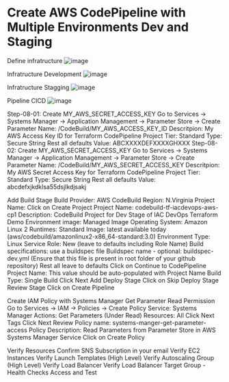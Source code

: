# Create AWS CodePipeline with Multiple Environments Dev and Staging
Define infratructure
![image](https://github.com/gautrucdethuong/IaC-devops-codepipeline-terraform/assets/57904796/71ce21ee-e7ef-493e-8df2-01f8dbebf2dd)

Infratructure Development
![image](https://github.com/gautrucdethuong/IaC-devops-codepipeline-terraform/assets/57904796/26bfb5a0-7269-44e6-944a-20c91af85fdc)

Infratructure Stagging
![image](https://github.com/gautrucdethuong/IaC-devops-codepipeline-terraform/assets/57904796/0ad1d3cb-8944-4a09-b10c-949359191327)

Pipeline CICD
![image](https://github.com/gautrucdethuong/IaC-devops-codepipeline-terraform/assets/57904796/fcc164e0-44a2-4cb2-b68f-0866dedc785d)


Step-08-01: Create MY_AWS_SECRET_ACCESS_KEY
Go to Services -> Systems Manager -> Application Management -> Parameter Store -> Create Parameter
Name: /CodeBuild/MY_AWS_ACCESS_KEY_ID
Descritpion: My AWS Access Key ID for Terraform CodePipeline Project
Tier: Standard
Type: Secure String
Rest all defaults
Value: ABCXXXXDEFXXXXGHXXX
Step-08-02: Create MY_AWS_SECRET_ACCESS_KEY
Go to Services -> Systems Manager -> Application Management -> Parameter Store -> Create Parameter
Name: /CodeBuild/MY_AWS_SECRET_ACCESS_KEY
Descritpion: My AWS Secret Access Key for Terraform CodePipeline Project
Tier: Standard
Type: Secure String
Rest all defaults
Value: abcdefxjkdklsa55dsjlkdjsakj

Add Build Stage
Build Provider: AWS CodeBuild
Region: N.Virginia
Project Name: Click on Create Project
Project Name: codebuild-tf-iacdevops-aws-cp1
Description: CodeBuild Project for Dev Stage of IAC DevOps Terraform Demo
Environment image: Managed Image
Operating System: Amazon Linux 2
Runtimes: Standard
Image: latest available today (aws/codebuild/amazonlinux2-x86_64-standard:3.0)
Environment Type: Linux
Service Role: New (leave to defaults including Role Name)
Build specifications: use a buildspec file
Buildspec name - optional: buildspec-dev.yml (Ensure that this file is present in root folder of your github repository)
Rest all leave to defaults
Click on Continue to CodePipeline
Project Name: This value should be auto-populated with Project Name
Build Type: Single Build
Click Next
Add Deploy Stage
Click on Skip Deploy Stage
Review Stage
Click on Create Pipeline

Create IAM Policy with Systems Manager Get Parameter Read Permission
Go to Services -> IAM -> Policies -> Create Policy
Service: Systems Manager
Actions: Get Parameters (Under Read)
Resources: All
Click Next Tags
Click Next Review
Policy name: systems-manger-get-parameter-access
Policy Description: Read Parameters from Parameter Store in AWS Systems Manager Service
Click on Create Policy

Verify Resources
Confirm SNS Subscription in your email
Verify EC2 Instances
Verify Launch Templates (High Level)
Verify Autoscaling Group (High Level)
Verify Load Balancer
Verify Load Balancer Target Group - Health Checks
Access and Test

